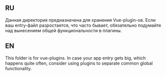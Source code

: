 ## RU
Данная директория предназначена для хранения Vue-plugin-ов.
Если ваш entry-файл разростается, что часто бывает, обязательно подумайте
над вынесением общей функциональности в плагины.

## EN
This folder is for vue-plugins.
In case your app entry gets big, which happens quite often, consider using
plugins to separate common global functionality.